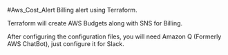 #Aws_Cost_Alert
Billing alert using Terraform.

Terraform will create AWS Budgets along with SNS for Billing.

After configuring the configuration files, you will need Amazon Q (Formerly AWS ChatBot), just configure it for Slack.
